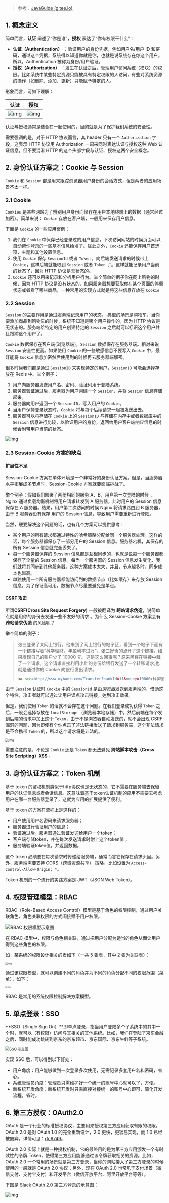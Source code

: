 > 参考：[JavaGuide (gitee.io)](https://snailclimb.gitee.io/javaguide/#/./docs/system-design/security/basis-of-authority-certification)

## 1. 概念定义

简单而言，**认证** 阐述了“你是谁”，**授权** 表达了“你有权限干什么”：

- **认证（Authentication）** ：验证用户的身份凭据，例如用户名/用户 ID 和密码，通过这个凭据，系统得以知道你就是你，也就是说系统存在你这个用户。所以，Authentication 被称为身份/用户验证。
- **授权（Authorization）** ：发生在认证之后，管理用户访问系统（模块）的权限。比如系统中某些特定资源只能被具有特定权限的人访问，有些对系统资源的操作（如删除、添加、更新）只能赋予特定的人。

形象而言，可如下理解：

|                             认证                             |                             授权                             |
| :----------------------------------------------------------: | :----------------------------------------------------------: |
| ![img](https://chua-n.gitee.io/figure-bed/notebook/JavaWeb/Web安全/20210604160908352.png) | ![img](https://chua-n.gitee.io/figure-bed/notebook/JavaWeb/Web安全/20210604161032412.png) |

认证与授权通常是结合在一起使用的，目的就是为了保护我们系统的安全性。

需要强调的是，对于 HTTP 协议而言，其 header 只有一个 `Authorization` 字段，这表示 HTTP 协议用 Authorization 一词来同时表达认证与授权这种 Web 认证信息，但不要混淆 HTTP 的这个头部字段与认证、授权这两个安全概念。

## 2. 身份认证方案之：Cookie 与 Session

`Cookie` 和 `Session` 都是用来跟踪浏览器用户身份的会话方式，但是两者的应用场景不太一样。

### 2.1 Cookie

`Cookies` 是某些网站为了辨别用户身份而储存在用户本地终端上的数据（通常经过加密）。简单来说： `Cookie` 存放在客户端，一般用来保存用户信息。

下面是 `Cookie` 的一些应用案例：

1. 我们在 `Cookie` 中保存已经登录过的用户信息，下次访问网站的时候页面可以自动帮你登录的一些基本信息给填了。除此之外，`Cookie` 还能保存用户首选项，主题和其他设置信息。
2. 使用 `Cookie` 保存 `SessionId` 或者 `Token` ，向后端发送请求的时候带上 `Cookie`，这样后端就能取到 `Session` 或者 `Token` 了。这样就能记录用户当前的状态了，因为 HTTP 协议是无状态的。
3. `Cookie` 还可以用来记录和分析用户行为。举个简单的例子你在网上购物的时候，因为 HTTP 协议是没有状态的，如果服务器想要获取你在某个页面的停留状态或者看了哪些商品，一种常用的实现方式就是将这些信息存放在 `Cookie`

### 2.2 Session

`Session` 的主要作用是通过服务端记录用户的状态。 典型的场景是购物车，当你要添加商品到购物车的时候，系统不知道是哪个用户操作的，因为 HTTP 协议是无状态的。服务端给特定的用户创建特定的 `Session` 之后就可以标识这个用户并且跟踪这个用户了。

`Cookie` 数据保存在客户端(浏览器端)，`Session` 数据保存在服务器端。相对来说 `Session` 安全性更高。如果使用 `Cookie` 的一些敏感信息不要写入 `Cookie` 中，最好能将 `Cookie` 信息加密然后使用到的时候再去服务器端解密。

很多时候我们都是通过 `SessionID` 来实现特定的用户，`SessionID` 可能会选择存放在 Redis 中。举个例子：

1. 用户向服务器发送用户名、密码、验证码用于登陆系统。
2. 服务器验证通过后，服务器为用户创建一个 `Session`，并将 `Session` 信息存储起来。
3. 服务器向用户返回一个 `SessionID`，写入用户的 `Cookie`。
4. 当用户保持登录状态时，`Cookie` 将与每个后续请求一起被发送出去。
5. 服务器可以将存储在 `Cookie` 上的 `SessionID` 与存储在内存中或者数据库中的 `Session` 信息进行比较，以验证用户的身份，返回给用户客户端响应信息的时候会附带用户当前的状态。

![img](https://chua-n.gitee.io/figure-bed/notebook/JavaWeb/Web安全/session-cookie-authentication-process.png)

### 2.3 Session-Cookie 方案的缺点

#### 扩展性不足

Session-Cookie 方案在单体环境是一个非常好的身份认证方案。但是，当服务器水平拓展成多节点时，Session-Cookie 方案就要面临挑战了。

举个例子：假如我们部署了两份相同的服务 A，B，用户第一次登陆的时候 ，Nginx 通过负载均衡机制将用户请求转发到 A 服务器，此时用户的 Session 信息保存在 A 服务器。结果，用户第二次访问的时候 Nginx 将请求路由到 B 服务器，由于 B 服务器没有保存 用户的 Session 信息，导致用户需要重新进行登陆。

当然，硬要解决这个问题的话，也有几个方案可以提供思考：

- 某个用户的所有请求都通过特性的哈希策略分配给同一个服务器处理。这样的话，每个服务器都保存了一部分用户的 Session 信息。服务器宕机，其保存的所有 Session 信息就完全丢失了。
- 每一个服务器保存的 Session 信息都是互相同步的，也就是说每一个服务器都保存了全量的 Session 信息。每当一个服务器的 Session 信息发生变化，我们就将其同步到其他服务器。这种方案成本太大，并且，节点越多时，同步成本也越高。
- 单独使用一个所有服务器都能访问到的数据节点（比如缓存）来存放 Session 信息。为了保证高可用，数据节点尽量要避免是单点。

#### CSRF 攻击

所谓**CSRF(Cross Site Request Forgery)** 一般被翻译为 **跨站请求伪造**，说简单点就是用你的身份去发送一些不友好的请求 。为什么 Session-Cookie 方案会有 **跨站请求伪造** 的风险呢？

举个简单的例子：

> 张三登录了某网上银行，他来到了网上银行的帖子区，看到一个帖子下面有一个链接写着“科学理财，年盈利率过万”，张三好奇的点开了这个链接，结果发现自己的账户少了 10000 元。这是这么回事呢？原来黑客在链接中藏了一个请求，这个请求直接利用小壮的身份给银行发送了一个转账请求,也就是通过你的 Cookie 向银行发出请求。
>
> ```html
> <a src=http://www.mybank.com/Transfer?bankId=11&money=10000>科学理财，年盈利率过万</>Copy to clipboardErrorCopied
> ```

由于 `Session` 认证时 `Cookie` 中的 `SessionId` 是由*浏览器*发送到服务端的，借助这个特性，攻击者就可以通过让用户误点攻击链接，达到攻击效果。

但是，我们使用 `Token` 的话就不会存在这个问题。在我们登录成功获得 `Token` 之后，一般会选择存放在 `localStorage` （浏览器本地存储）中。然后前端在每个发到后端的请求中加上这个 `Token`，由于不是浏览器自动发送的，就不会出现 CSRF 漏洞的问题，因为即使有个你点击了非法链接发送了请求到服务端，这个非法请求是不会携带 `Token` 的，所以这个请求将是非法的。

<img src="https://chua-n.gitee.io/figure-bed/notebook/JavaWeb/Web安全/20210615161108272.png" alt="img" style="zoom:67%;" />

需要注意的是，不论是 `Cookie` 还是 `Token` 都无法避免 **跨站脚本攻击（Cross Site Scripting）XSS** 。

## 3. 身份认证方案之：Token 机制

基于 token 的鉴权机制类似于http协议也是无状态的，它不需要在服务端去保留用户的认证信息或者会话信息。这意味着基于token认证机制的应用不需要去考虑用户在哪一台服务器登录了，这就为应用的扩展提供了便利。

基于 token 的方案在流程上是这样的：

- 用户使用用户名密码来请求服务器；
- 服务器进行验证用户的信息；
- 验证通过后，服务器通过验证发送给用户一个token；
- 客户端存储token，并在每次发送请求时附上这个token值；
- 服务端验证token值，并返回数据。

这个 token 必须要在每次请求时传递给服务端，通常而言它保存在请求头里。另外，服务端需要支持 CORS（跨域资源共享） 策略，比如设置为 `Access-Control-Allow-Origin: *`。

Token 机制的一个流行的实践方案是 JWT（JSON Web Token）。

## 4. 权限管理模型：RBAC

RBAC（Role-Based Access Control）模型是基于角色的权限控制，通过用户关联角色、角色关联权限的方式间接赋予用户权限。

![RBAC 权限模型示意图](https://chua-n.gitee.io/figure-bed/notebook/JavaWeb/Web安全/rbac.png)

在 RBAC 模型中，权限与角色相关联，通过把用户分配为适当的角色从而让用户得到这些角色的权限。

如，某系统的权限设计相关的表如下（一共 5 张表，其中 2 张为关联表）：

<img src="https://chua-n.gitee.io/figure-bed/notebook/JavaWeb/Web安全/数据库设计-权限.png" alt="img" style="zoom:50%;" />

通过该权限模型，就可以创建不同的角色并为不同的角色分配不同的权限范围（菜单），如下：

<img src="https://chua-n.gitee.io/figure-bed/notebook/JavaWeb/Web安全/books权限管理模块.png" alt="img" style="zoom:40%;" />

RBAC 是常用的系统权限控制解决方案模型。

## 5. 单点登录：SSO

**SSO（Single Sign On）**即单点登录，指当用户登陆多个子系统中的其中一个时，就可以（有权限）访问与其相关的其他系统。比如，我们在登陆了京东金融之后，同时能成功跳转到京东的京东超市、京东国际、京东生鲜等子系统。

<img src="https://chua-n.gitee.io/figure-bed/notebook/JavaWeb/Web安全/sso.png" alt="SSO 示意图" style="zoom:80%;" />

实现 SSO 后，可以得到以下好处：

- 用户角度：用户能够做到一次登录多次使用，无需记录多套用户名和密码，省心。
- 系统管理员角度：管理员只需维护好一个统一的账号中心就可以了，方便。
- 新系统开发角度：新系统开发时只需直接对接统一的账号中心即可，简化开发流程，省时。

## 6. 第三方授权：OAuth2.0

OAuth 是一个行业的标准授权协议，主要用来授权第三方应用获取有限的权限。OAuth 2.0 是对 OAuth 1.0 的完全重新设计，2.0 更快，更容易实现，而 1.0 已经被废弃。详情可见：[rfc6749](https://tools.ietf.org/html/rfc6749)。

OAuth 2.0 实际上就是一种授权机制，它的最终目的是为第三方应用颁发一个有时效性的令牌 Token，使得第三方应用能够通过该令牌获取相关的资源。比如，OAuth 2.0 一个常用的场景就是第三方登录，当你的网站接入了第三方登录的时候使用的一般就是 OAuth 2.0 协议；另外，现在 OAuth 2.0 也常见于支付场景（微信支付、支付宝支付）和开发平台（微信开放平台、阿里开放平台等等）。

下图是 [Slack OAuth 2.0 第三方登录](https://api.slack.com/legacy/oauth)的示意图：

![img](https://chua-n.gitee.io/figure-bed/notebook/JavaWeb/Web安全/20210615151716340.png)

